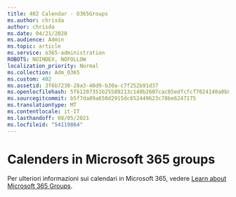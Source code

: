 ```yaml
---
title: 402 Calendar - O365Groups
ms.author: chrisda
author: chrisda
ms.date: 04/21/2020
ms.audience: Admin
ms.topic: article
ms.service: o365-administration
ROBOTS: NOINDEX, NOFOLLOW
localization_priority: Normal
ms.collection: Adm_O365
ms.custom: 402
ms.assetid: 3f6b7230-28a3-40d9-b30a-c7f252b91d37
ms.openlocfilehash: 5f61207351b25589213c140b2607cac05edfcfcf7024140a0b8e0619f5a32051
ms.sourcegitcommit: b5f7da89a650d2915dc652449623c78be6247175
ms.translationtype: MT
ms.contentlocale: it-IT
ms.lasthandoff: 08/05/2021
ms.locfileid: "54119864"
---
```

# <a name="calenders-in-microsoft-365-groups"></a>Calenders in Microsoft 365 groups

Per ulteriori informazioni sui calendari in Microsoft 365, vedere [Learn about Microsoft 365 Groups](https://support.office.com/article/b565caa1-5c40-40ef-9915-60fdb2d97fa2.aspx).
